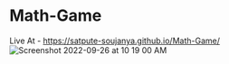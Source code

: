 # Math-Game
Live At - https://satpute-soujanya.github.io/Math-Game/
![Screenshot 2022-09-26 at 10 19 00 AM](https://user-images.githubusercontent.com/111378423/192196002-3adad1c2-7d70-413a-98d7-cdc22f3d4f80.png)

